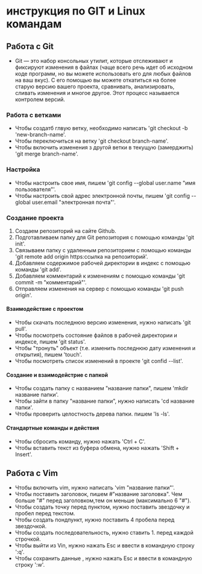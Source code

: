 # инструкция по GIT и Linux командам

## Работа с Git

* Git — это набор консольных утилит, которые отслеживают и фиксируют изменения в файлах (чаще всего речь идет об исходном коде программ, но вы можете использовать его для любых файлов на ваш вкус). С его помощью вы можете откатиться на более старую версию вашего проекта, сравнивать, анализировать, сливать изменения и многое другое. Этот процесс называется контролем версий.

### Работа с ветками 
* Чтобы создатб глвую ветку, необходимо написать 'git checkout -b 'new-branch-name'.
* Чтобы переключиться на ветку 'git checkout branch-name'.
* Чтобы включить изменения з другой ветки в текущую (замерджить) 'git merge branch-name'.

### Настройка 
* Чтобы настроить свое имя, пишем 'git config --global user.name "имя пользователя"'.
* Чтобы настроить свой адрес электронной почты, пишем 'git config --global user.email "электронная почта"'.
### Создание проекта 
1. Создаем репозиторий на сайте Github.
1. Подготавливаем папку для Git репозитория с помощью команды 'git init'.
1. Связываем папку с удаленным репозиторием с помощью команды 'git remote add origin https:ссылка на репозиторий'.
1. Добавляем содержимое рабочей директории в индекс с помощью команды 'git add'.
1. Добавляем комментарий к изменениям  с помощью команды 'git commit -m "комментарий"'.
1. Отправляем изменения на сервер с помощью команды 'git push origin'.
#### Взаимодействие с проектом 
* Чтобы скачать последнюю версию изменения, нужно написать 'git pull'.
* Чтобы посмотреть состояние файлов в рабочей директории и индексе, пишем 'git status'.
* Чтобы "тронуть" объект (т.е. изменить последнюю дату изменения и открытия), пишем 'touch'.
* Чтобы посмотреть список изменений в проекте 'git confid --list'.
#### Создание и взаимодейстрие с папкой 
* Чтобы создать папку с названием "название папки", пишем 'mkdir название папки'.
* Чтобы зайти в папку "название папки", нужно написать 'cd название папки'.
* Чтобы проверить целостность дерева папки. пишем 'ls -ls'.
#### Стандартные команды и действия 
* Чтобы сбросить команду, нужно нажать 'Ctrl + C'.
* Чтобы вставить текст из буфера обмена, нужно нажать 'Shift + Insert'.

## Работа с Vim
* Чтобы включить vim, нужно написать 'vim "название папки"'.
* Чтобы поставить заголовок, пишем #"название заголовка". Чем больше "#" перед заголовком,тем он меньше (максимально 6 "#").
* Чтобы создать точку перед пунктом, нужно поставить звездочку и пробел перед текстом.
* Чтобы создать пондпункт, нужно поставить 4 пробела перед звездочкой.
* Чтобы создать последовательность, нужно ставить 1. перед каждой строчкой.
* Чтобы выйти из Vin, нужно нажать Esc и ввести в командную строку ':q'.
* Чтобы сохранить данные , нужно нажать Esc и ввести в командную строку ':w'.



